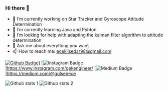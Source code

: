 ### Hi there 👋



- 🔭 I’m currently working on Star Tracker and Gyroscope Attitude Determination 
- 🌱 I’m currently learning Java and Pyhton
- 🤔 I’m looking for help with adapting the kalman filter algorithm to attitude determination
- 💬 Ask me about everything you want
- 📫 How to reach me: ecekilsedar98@gmail.com

[![Github Badge]([https://img.shields.io/badge/-Github-000?style=quare&labelColor=000&logo=Github&logoColor=white&link=link)](https://github.com/gulsenece)] 
[![Instagram Badge](https://img.shields.io/badge/-Instagram-C13584?style=flat-quare&labelColor=C13584&logo=instagram&logoColor=white&link=link)]https://www.instagram.com/gekengineer/
[![Medium Badge](https://img.shields.io/badge/-Medium-757575?style=flat-quare&labelColor=757575&logo=Medium&logoColor=white&link=link)]https://medium.com/@gulsenece


![Github stats 1](https://github-readme-stats.vercel.app/api?username=gulsenece&show_icons=true&theme=gradient) 
![Github stats 2](https://github-readme-stats.vercel.app/api?username=kullanıcıadınız&show_icons=true&theme=radical)
